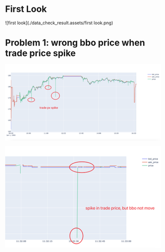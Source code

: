 

# First Look



![first look](./data_check_result.assets/first look.png)



# Problem 1: wrong bbo price when trade price spike



![px_spike2](./data_check_result.assets/px_spike2.png)



![px_spike1](./data_check_result.assets/px_spike1.png)






